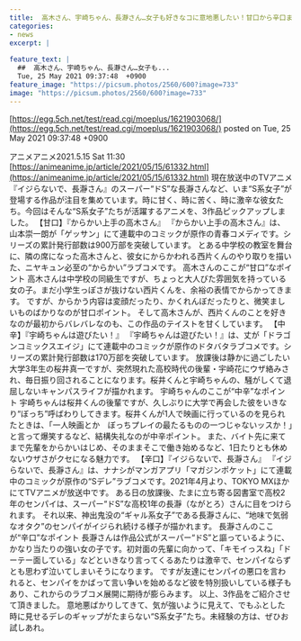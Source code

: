 ```yaml
---
title:  高木さん、宇崎ちゃん、長瀞さん…女子も好きなコに意地悪したい！甘口から辛口まで「S系女子」まとめ  
categories:
- news
excerpt: |
  
feature_text: |
  ##  高木さん、宇崎ちゃん、長瀞さん…女子も...
  Tue, 25 May 2021 09:37:48  +0900
feature_image: "https://picsum.photos/2560/600?image=733"
image: "https://picsum.photos/2560/600?image=733"
---
```


[https://egg.5ch.net/test/read.cgi/moeplus/1621903068/](https://egg.5ch.net/test/read.cgi/moeplus/1621903068/)
posted on Tue, 25 May 2021 09:37:48  +0900

<!--more-->

アニメアニメ2021.5.15 Sat 11:30 [https://animeanime.jp/article/2021/05/15/61332.html](https://animeanime.jp/article/2021/05/15/61332.html) 現在放送中のTVアニメ『イジらないで、長瀞さん』のスーパー“ドS”な長瀞さんなど、いま“S系女子”が登場する作品が注目を集めています。時に甘く、時に苦く、時に激辛な彼女たち。今回はそんな“S系女子”たちが活躍するアニメを、3作品ピックアップしました。 【甘口】『からかい上手の高木さん』 『からかい上手の高木さん』は、山本崇一朗が「ゲッサン」にて連載中のコミックが原作の青春コメディです。シリーズの累計発行部数は900万部を突破しています。 とある中学校の教室を舞台に、隣の席になった高木さんと、彼女にからかわれる西片くんのやり取りを描いた、ニヤキュン必至の“からかい”ラブコメです。 高木さんのここが“甘口”なポイント 高木さんは中学校の同級生ですが、ちょっと大人びた雰囲気を持っている女の子。まだ小学生っぽさが抜けない西片くんを、余裕の表情でからかってきます。 ですが、からかう内容は変顔だったり、かくれんぼだったりと、微笑ましいものばかりなのが甘口ポイント。 そして高木さんが、西片くんのことを好きなのが最初からバレバレなのも、この作品のテイストを甘くしています。 【中辛】『宇崎ちゃんは遊びたい！』 『宇崎ちゃんは遊びたい！』は、丈が「ドラゴンコミックスエイジ」にて連載中のコミックが原作のドタバタラブコメです。シリーズの累計発行部数は170万部を突破しています。 放課後は静かに過ごしたい大学3年生の桜井真一ですが、突然現れた高校時代の後輩・宇崎花にウザ絡みされ、毎日振り回されることになります。桜井くんと宇崎ちゃんの、騒がしくて退屈しないキャンパスライフが描かれます。 宇崎ちゃんのここが“中辛”なポイント 宇崎ちゃんは桜井くんの後輩ですが、久しぶりに大学で再会した彼をいきなり“ぼっち”呼ばわりしてきます。桜井くんが1人で映画に行っているのを見られたときは、「一人映画とか　ぼっちプレイの最たるものの一つじゃないッスか！」と言って爆笑するなど、結構失礼なのが中辛ポイント。 また、バイト先に来てまで先輩をからかいはじめ、そのままそこで働き始めるなど、1日たりとも休めないウザさがクセになる魅力です。 【辛口】『イジらないで、長瀞さん』 『イジらないで、長瀞さん』は、ナナシがマンガアプリ「マガジンポケット」にて連載中のコミックが原作の“Sデレ”ラブコメです。2021年4月より、TOKYO MXほかにてTVアニメが放送中です。 ある日の放課後、たまに立ち寄る図書室で高校2年のセンパイは、スーパー“ドS”な高校1年の長瀞（ながとろ）さんに目をつけられます。 それ以来、神出鬼没の“ギャル系女子”である長瀞さんに、“地味で気弱なオタク”のセンパイがイジられ続ける様子が描かれます。 長瀞さんのここが“辛口”なポイント 長瀞さんは作品公式がスーパー“ドS”と謳っているように、かなり当たりの強い女の子です。初対面の先輩に向かって、「キモイっスね」「ドーテー面している」などといきなり言ってくるあたりは激辛で、センパイならずとも思わず泣いてしまいそうになります。 ですが友達にセンパイの悪口を言われると、センパイをかばって言い争いを始めるなど彼を特別扱いしている様子もあり、これからのラブコメ展開に期待が膨らみます。 以上、3作品をご紹介させて頂きました。 意地悪ばかりしてきて、気が強いように見えて、でもふとした時に見せるデレのギャップがたまらない“S系女子”たち。未経験の方は、ぜひお試しあれ。

